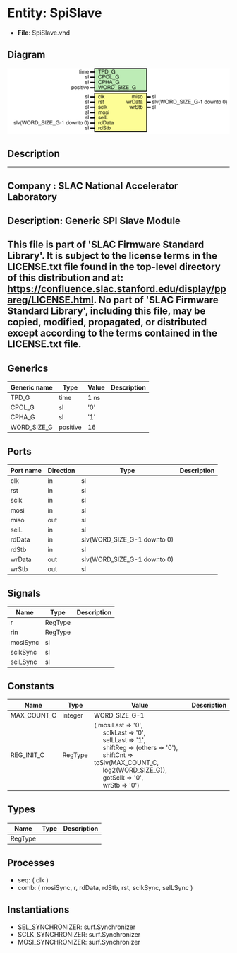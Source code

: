 # Entity: SpiSlave

- **File**: SpiSlave.vhd
## Diagram

![Diagram](SpiSlave.svg "Diagram")
## Description

-----------------------------------------------------------------------------
 Company    : SLAC National Accelerator Laboratory
-----------------------------------------------------------------------------
 Description: Generic SPI Slave Module
-----------------------------------------------------------------------------
 This file is part of 'SLAC Firmware Standard Library'.
 It is subject to the license terms in the LICENSE.txt file found in the
 top-level directory of this distribution and at:
    https://confluence.slac.stanford.edu/display/ppareg/LICENSE.html.
 No part of 'SLAC Firmware Standard Library', including this file,
 may be copied, modified, propagated, or distributed except according to
 the terms contained in the LICENSE.txt file.
-----------------------------------------------------------------------------
## Generics

| Generic name | Type     | Value | Description |
| ------------ | -------- | ----- | ----------- |
| TPD_G        | time     | 1 ns  |             |
| CPOL_G       | sl       | '0'   |             |
| CPHA_G       | sl       | '1'   |             |
| WORD_SIZE_G  | positive | 16    |             |
## Ports

| Port name | Direction | Type                        | Description |
| --------- | --------- | --------------------------- | ----------- |
| clk       | in        | sl                          |             |
| rst       | in        | sl                          |             |
| sclk      | in        | sl                          |             |
| mosi      | in        | sl                          |             |
| miso      | out       | sl                          |             |
| selL      | in        | sl                          |             |
| rdData    | in        | slv(WORD_SIZE_G-1 downto 0) |             |
| rdStb     | in        | sl                          |             |
| wrData    | out       | slv(WORD_SIZE_G-1 downto 0) |             |
| wrStb     | out       | sl                          |             |
## Signals

| Name     | Type    | Description |
| -------- | ------- | ----------- |
| r        | RegType |             |
| rin      | RegType |             |
| mosiSync | sl      |             |
| sclkSync | sl      |             |
| selLSync | sl      |             |
## Constants

| Name        | Type    | Value                                                                                                                                                                                                                                                                                                                                                                                                                                                                         | Description |
| ----------- | ------- | ----------------------------------------------------------------------------------------------------------------------------------------------------------------------------------------------------------------------------------------------------------------------------------------------------------------------------------------------------------------------------------------------------------------------------------------------------------------------------- | ----------- |
| MAX_COUNT_C | integer |  WORD_SIZE_G-1                                                                                                                                                                                                                                                                                                                                                                                                                                                                |             |
| REG_INIT_C  | RegType |  (       mosiLast => '0',<br><span style="padding-left:20px">       sclkLast => '0',<br><span style="padding-left:20px">       selLLast => '1',<br><span style="padding-left:20px">       shiftReg => (others => '0'),<br><span style="padding-left:20px">       shiftCnt => toSlv(MAX_COUNT_C,<br><span style="padding-left:20px"> log2(WORD_SIZE_G)),<br><span style="padding-left:20px">       gotSclk  => '0',<br><span style="padding-left:20px">       wrStb    => '0') |             |
## Types

| Name    | Type | Description |
| ------- | ---- | ----------- |
| RegType |      |             |
## Processes
- seq: ( clk )
- comb: ( mosiSync, r, rdData, rdStb, rst, sclkSync, selLSync )
## Instantiations

- SEL_SYNCHRONIZER: surf.Synchronizer
- SCLK_SYNCHRONIZER: surf.Synchronizer
- MOSI_SYNCHRONIZER: surf.Synchronizer

